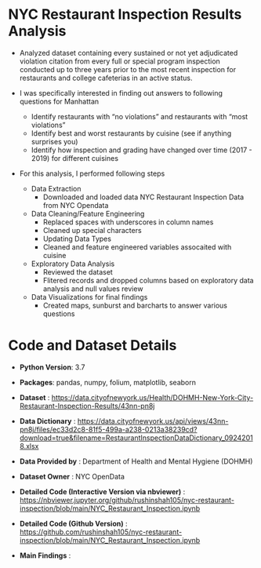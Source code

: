 # NYC Restaurant Inspection Results Analysis

* Analyzed dataset containing every sustained or not yet adjudicated violation citation from every full or special program inspection conducted up to three years prior to the most recent inspection for restaurants and college cafeterias in an active status.

* I was specifically interested in finding out answers to following questions for Manhattan
  *	Identify restaurants with “no violations” and restaurants with “most violations”
  *	Identify best and worst restaurants by cuisine (see if anything surprises you)
  *	Identify how inspection and grading have changed over time (2017 - 2019) for different cuisines

* For this analysis, I performed following steps
  * Data Extraction
      * Downloaded and loaded data NYC Restaurant Inspection Data from NYC Opendata    
  * Data Cleaning/Feature Engineering
      * Replaced spaces with underscores in column names
      * Cleaned up special characters
      * Updating Data Types
      * Cleaned and feature engineered variables assocaited with cuisine
  * Exploratory Data Analysis
      * Reviewed the dataset 
      * Flitered records and dropped columns based on exploratory data analysis and null values review 
  * Data Visualizations for final findings
      * Created maps, sunburst and barcharts to answer various questions  


# Code and Dataset Details

* **Python Version**: 3.7

* **Packages**: pandas, numpy, folium, matplotlib, seaborn

* **Dataset** : https://data.cityofnewyork.us/Health/DOHMH-New-York-City-Restaurant-Inspection-Results/43nn-pn8j

* **Data Dictionary** : https://data.cityofnewyork.us/api/views/43nn-pn8j/files/ec33d2c8-81f5-499a-a238-0213a38239cd?download=true&filename=RestaurantInspectionDataDictionary_09242018.xlsx

* **Data Provided by** : Department of Health and Mental Hygiene (DOHMH)

* **Dataset Owner** : NYC OpenData

* **Detailed Code (Interactive Version via nbviewer)** : https://nbviewer.jupyter.org/github/rushinshah105/nyc-restaurant-inspection/blob/main/NYC_Restaurant_Inspection.ipynb

* **Detailed Code (Github Version)** : https://github.com/rushinshah105/nyc-restaurant-inspection/blob/main/NYC_Restaurant_Inspection.ipynb

* **Main Findings** : 

